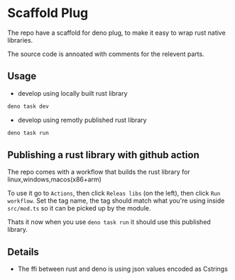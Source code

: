 # Scaffold Plug

The repo have a scaffold for deno plug, to make it easy to wrap rust native
libraries.

The source code is annoated with comments for the relevent parts.

## Usage

- develop using locally built rust library

```sh
deno task dev
```

- develop using remotly published rust library

```sh
deno task run
```

## Publishing a rust library with github action

The repo comes with a workflow that builds the rust library for
linux,windows,macos(x86+arm)

To use it go to `Actions`, then click `Releas libs` (on the left), then click
`Run workflow`. Set the tag name, the tag should match what you're using inside
`src/mod.ts` so it can be picked up by the module.

Thats it now when you use `deno task run` it should use this published library.

## Details

- The ffi between rust and deno is using json values encoded as Cstrings
